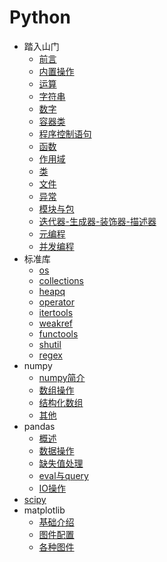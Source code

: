 <h1>Python</h1>

- 踏入山门
    -   [前言](/Python/踏入山门/前言.md)
    -   [内置操作](/Python/踏入山门/内置操作.md)
    -   [运算](/Python/踏入山门/运算.md)
    -   [字符串](/Python/踏入山门/字符串.md)
    -   [数字](/Python/踏入山门/数字.md)
    -   [容器类](/Python/踏入山门/容器类.md)
    -   [程序控制语句](/Python/踏入山门/程序控制语句.md)
    -   [函数](/Python/踏入山门/函数.md)
    -   [作用域](/Python/踏入山门/作用域.md)
    -   [类](/Python/踏入山门/类.md)
    -   [文件](/Python/踏入山门/文件.md)
    -   [异常](/Python/踏入山门/异常.md)
    -   [模块与包](/Python/踏入山门/模块与包.md)
    -   [迭代器-生成器-装饰器-描述器](/Python/踏入山门/迭代器-生成器-装饰器-描述器.md)
    -   [元编程](/Python/踏入山门/元编程.md)
    -   [并发编程](/Python/踏入山门/并发编程.md)
- 标准库
    - [os](/Python/标准库/os.md)
    - [collections](/Python/标准库/collections.md)
    - [heapq](/Python/标准库/heapq.md)
    - [operator](/Python/标准库/operator.md)
    - [itertools](/Python/标准库/itertools.md)
    - [weakref](/Python/标准库/weakref.md)
    - [functools](/Python/标准库/functools.md)
    - [shutil](/Python/标准库/shutil.md)
    - [regex](/Python/标准库/regex.md)
- numpy
    - [numpy简介](/Python/numpy/numpy简介.md)
    - [数组操作](/Python/numpy/数组操作.md)
    - [结构化数组](/Python/numpy/结构化数组.md)
    - [其他](/Python/numpy/其他.md)
- pandas
    - [概述](/Python/pandas/概述.md)
    - [数据操作](/Python/pandas/数据操作.md)
    - [缺失值处理](/Python/pandas/缺失值处理.md)
    - [eval与query](/Python/pandas/eval与query.md)
    - [IO操作](/Python/pandas/IO操作.md)
- [scipy](/Python/scipy/)
- matplotlib
    - [基础介绍](/Python/matplotlib/基础介绍.md)
    - [图件配置](/Python/matplotlib/图件配置.md)
    - [各种图件](/Python/matplotlib/各种图件.md)
